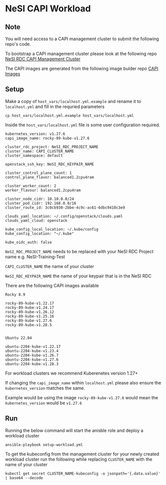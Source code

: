 # NeSI CAPI Workload

## Note

You will need access to a CAPI management cluster to submit the following repo's code.

To bootstrap a CAPI management cluster please look at the following repo [NeSI RDC CAPI Management Cluster](https://github.com/nesi/nesi.rdc.kind-bootstrap-capi)

The CAPI images are generated from the following image bulder repo [CAPI Images](https://github.com/lbrick/image-builder/tree/2023-nesi_images)

## Setup

Make a copy of `host_vars/localhost.yml.example` and rename it to `localhost.yml` and fill in the requried parameters

``` { .sh }
cp host_vars/localhost.yml.example host_vars/localhost.yml
```

Inside the `host_vars/localhost.yml` file is some user configuration required.

``` { .sh }
kubernetes_version: v1.27.6
capi_image_name: rocky-89-kube-v1.27.6

cluster_rdc_project: NeSI_RDC_PROJECT_NAME
cluster_name: CAPI_CLUSTER_NAME
cluster_namespace: default

openstack_ssh_key: NeSI_RDC_KEYPAIR_NAME

cluster_control_plane_count: 1
control_plane_flavor: balanced1.2cpu4ram

cluster_worker_count: 2
worker_flavour: balanced1.2cpu4ram

cluster_node_cidr: 10.10.0.0/24
cluster_pod_cidr: 192.168.0.0/16
cluster_route_id: 3c0cb930-2bbe-4c9c-ac61-6dbc9410c3e9

clouds_yaml_location: ~/.config/openstack/clouds.yaml
clouds_yaml_cloud: openstack

kube_config_local_location: ~/.kube/config
kube_config_location: "~/.kube"

kube_oidc_auth: false
```

`NeSI_RDC_PROJECT_NAME` needs to be replaced with your NeSI RDC Project name e.g. NeSI-Training-Test

`CAPI_CLUSTER_NAME` the name of your cluster

`NeSI_RDC_KEYPAIR_NAME` the name of your keypair that is in the NeSI RDC

There are the following CAPI images available

``` { .sh }
Rocky 8.9

rocky-89-kube-v1.22.17
rocky-89-kube-v1.24.17
rocky-89-kube-v1.26.12
rocky-89-kube-v1.25.16
rocky-89-kube-v1.27.6
rocky-89-kube-v1.28.5


Ubuntu 22.04

ubuntu-2204-kube-v1.22.17
ubuntu-2204-kube-v1.23.4
ubuntu-2204-kube-v1.26.7
ubuntu-2204-kube-v1.27.6
ubuntu-2204-kube-v1.28.3
```

For workload clusters we recommend Kuberenetes version 1.27+

If changing the `capi_image_name` within `localhost.yml` please also ensure the `kubernetes_version` matches the same.

Example would be using the image `rocky-89-kube-v1.27.6` would mean the `kubernetes_version` would be `v1.27.6`

## Run

Running the below command will start the anisble role and deploy a workload cluster

``` { .sh }
ansible-playbook setup-workload.yml
```

To get the kubeconfig from the management cluster for your newly created workload cluster run the following while replacing `CLUSTER_NAME` with the name of your cluster

``` { .sh }
kubectl get secret CLUSTER_NAME-kubeconfig -o jsonpath='{.data.value}' | base64 --decode
```

